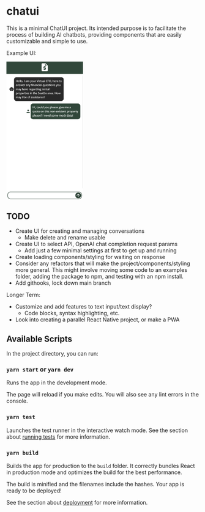 # chatui

This is a minimal ChatUI project. Its intended purpose is to facilitate the process of building AI chatbots, providing components that are easily customizable and simple to use.

Example UI:

<img src="/public/chatui-example.png" alt="drawing" width="200"/>

## TODO

- Create UI for creating and managing conversations
  - Make delete and rename usable
- Create UI to select API, OpenAI chat completion request params
  - Add just a few minimal settings at first to get up and running
- Create loading components/styling for waiting on response
- Consider any refactors that will make the project/components/styling more general. This might involve moving some code to an examples folder, adding the package to npm, and testing with an npm install.
- Add githooks, lock down main branch

Longer Term:

- Customize and add features to text input/text display?
  - Code blocks, syntax highlighting, etc.
- Look into creating a parallel React Native project, or make a PWA

## Available Scripts

In the project directory, you can run:

### `yarn start` or `yarn dev`

Runs the app in the development mode.

The page will reload if you make edits.
You will also see any lint errors in the console.

### `yarn test`

Launches the test runner in the interactive watch mode.
See the section about [running tests](https://facebook.github.io/create-react-app/docs/running-tests) for more information.

### `yarn build`

Builds the app for production to the `build` folder.
It correctly bundles React in production mode and optimizes the build for the best performance.

The build is minified and the filenames include the hashes.
Your app is ready to be deployed!

See the section about [deployment](https://facebook.github.io/create-react-app/docs/deployment) for more information.

